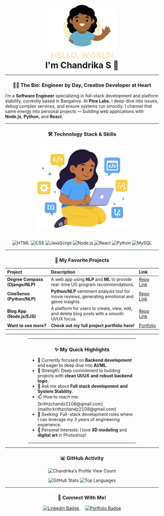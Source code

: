 <div align="center">
  <img 
    src="https://raw.githubusercontent.com/Chandu-my-project/Chandu-my-project/main/assset/girl%20wave%20img%202.0.png" 
    alt="Hello World Waving Image" 
    width="auto" 
    height="180" 
  /><h1 style="margin: 0; padding: 0;">I'm Chandrika S 👋</h1>
</div>

---

<h3 align="center">👩‍💻 The Bio: Engineer by Day, Creative Developer at Heart</h3>

I’m a **Software Engineer** specializing in full-stack development and platform stability, currently based in Bangalore. 
At **Pine Labs**, I deep-dive into issues, debug complex services, and ensure systems run smootly.
I channel that same energy into personal projects — building web applications with **Node.js**, **Python**, and **React**.

---

<h3 align="center">🛠️ Technology Stack & Skills</h3>

<div align="center">
  <img 
    src="https://raw.githubusercontent.com/Chandu-my-project/Chandu-my-project/main/assset/skills.gif" 
    alt="Typing with Skills GIF" 
    height="280" 
  />
</div>
<br>
<p align="center">
  <img src="https://img.shields.io/badge/HTML5-E34F26?style=for-the-badge&logo=html5&logoColor=white" alt="HTML" />
  <img src="https://img.shields.io/badge/CSS3-1572B6?style=for-the-badge&logo=css3&logoColor=white" alt="CSS" />
  <img src="https://img.shields.io/badge/JavaScript-F7DF1E?style=for-the-badge&logo=javascript&logoColor=black" alt="JavaScript" />
  <img src="https://img.shields.io/badge/Node.js-339933?style=for-the-badge&logo=nodedotjs&logoColor=white" alt="Node.js" />
  <img src="https://img.shields.io/badge/React-61DAFB?style=for-the-badge&logo=react&logoColor=black" alt="React" />
  <img src="https://img.shields.io/badge/Python-3776AB?style=for-the-badge&logo=python&logoColor=white" alt="Python" />
  <img src="https://img.shields.io/badge/MySQL-4479A1?style=for-the-badge&logo=mysql&logoColor=white" alt="MySQL" />
</p>

---



<h3 align="center">🚀 My Favorite Projects</h3>

| **Project** | **Description** | **Link** |
| :--- | :--- | :--- |
| **Degree Compass (Django/NLP)** | A web app using **NLP** and **ML** to provide real-time UG program recommendations. | [Repo Link](https://github.com/Chandu-my-project/django-repository) |
| **CineSense (Python/NLP)** | **Python/NLP** sentiment analysis tool for movie reviews, generating emotional and genre insights. | [Repo Link](https://github.com/Chandu-my-project/ML_repository) |
| **Blog App (Node.js/EJS)** | A platform for users to create, view, edit, and delete blog posts with a smooth UI/UX focus. | [Repo Link](https://github.com/Chandu-my-project/art_blog) |
| **Want to see more?** | **Check out my full project portfolio here!** | [Portfolio](https://chandumaportfolio.netlify.app) |

---

<div align="center">
  <table style="width: 70%; text-align: left; margin: auto; border: none; border-collapse: collapse;" cellspacing="0" cellpadding="0">
    <tr>
      <td>
        <h3 align="center">✨ My Quick Highlights</h3>
        <ul>
          <li>🔭 Currently focused on <strong>Backend development</strong> and eager to deep dive into <strong>AI/ML</strong>.</li>
          <li>💪 Strength: Deep commitment to building projects with <strong>clean UI/UX and robust backend logic</strong>.</li>
          <li>💬 Ask me about <strong>Full stack development and System Stability</strong>.</li>
          <li>📫 How to reach me: [krithzchandz2108@gmail.com](mailto:krithzchandz2108@gmail.com)</li>
          <li>💼 Seeking: Full-stack development roles where I can leverage my 3 years of engineering experience.</li>
          <li>🎨 Personal Interests: I love <strong>3D modeling</strong> and <strong>digital art</strong> in Photoshop!</li>
        </ul>
      </td>
    </tr>
  </table>
</div>

---



<h3 align="center">📊 GitHub Activity</h3>

<p align="center">
  <img src="https://komarev.com/ghpvc/?username=Chandu-my-project&label=Profile+Views&color=A0C4FF&style=flat-square" 
       alt="Chandrika's Profile View Count"/>
</p>

<div align="center">
  <img src="https://github-readme-stats.vercel.app/api?username=Chandu-my-project&show_icons=true&theme=dark&include_all_commits=true&count_private=true&hide_border=true&title_color=A0C4FF&icon_color=A0C4FF&bg_color=0D1B2A&text_color=FFFFFF&rank_icon=github" 
       alt="GitHub Stats" 
       width="420"/>
  <img src="https://github-readme-stats.vercel.app/api/top-langs/?username=Chandu-my-project&layout=compact&langs_count=6&theme=dark&hide_border=true&title_color=A0C4FF&icon_color=A0C4FF&bg_color=0D1B2A&text_color=FFFFFF" 
       alt="Top Languages" 
       width="320"/>
</div>

---

<h3 align="center">🔗 Connect With Me!</h3>

<p align="center">
  <a href="https://www.linkedin.com/in/chandrika-s2108/" target="_blank">
    <img src="https://img.shields.io/badge/LinkedIn-0077B5?style=for-the-badge&logo=linkedin&logoColor=white" alt="LinkedIn Badge"/>
  </a>
  &nbsp;&nbsp;&nbsp;  <a href="https://chandumaportfolio.netlify.app/" target="_blank">
    <img src="https://img.shields.io/badge/Portfolio-FF6C37?style=for-the-badge&logo=netlify&logoColor=white" alt="Portfolio Badge"/>
  </a>
</p>
